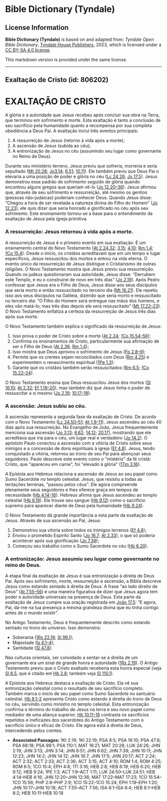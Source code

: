 # Bible Dictionary (Tyndale)

## License Information

**Bible Dictionary (Tyndale)** is based on and adapted from: _Tyndale Open Bible Dictionary_, [Tyndale House Publishers](https://tyndaleopenresources.com/), 2023, which is licensed under a [CC BY-SA 4.0 license](https://creativecommons.org/licenses/by-sa/4.0/legalcode.en).

This markdown version is provided under the same license.



--------------------------------

## Exaltação de Cristo (id: 806202)

EXALTAÇÃO DE CRISTO
===================

A glória e a autoridade que Jesus recebeu após concluir sua obra na Terra, que terminou em sofrimento e morte. Esta exaltação é tanto a conclusão de seu sacrifício pela humanidade quanto a recompensa por sua completa obediência a Deus Pai. A exaltação inclui três eventos principais:

1. A ressurreição de Jesus (retorno à vida após a morte);
2. A ascensão de Jesus (subida ao céu);
3. A entronização de Jesus no céu (assumindo seu lugar como governante no Reino de Deus).

Durante seu ministério terreno, Jesus previu que sofreria, morreria e seria sepultado ([Mt 20\.28](https://ref.ly/Matt20:28); [Jo3\.14](https://ref.ly/John3:14); [6\.51](https://ref.ly/John6:51); [10\.11](https://ref.ly/John10:11)). Ele também previu que Deus Pai o elevaria a uma posição de poder e glória no céu ([Lc 24\.26](https://ref.ly/Luke24:26); [Jo 17\.5](https://ref.ly/John17:5)). Jesus demonstrou esse padrão de sofrimento seguido de glória quando encontrou alguns gregos que queriam vê\-lo ([Jo 12\.20–36](https://ref.ly/John12:20-John12:36)). Jesus afirmou que, através de seu sofrimento e ressurreição, até mesmo os gentios (pessoas não\-judaicas) poderiam conhecer Deus. Quando Jesus disse: “Chegou a hora de ser revelada a natureza divina do Filho do Homem” ([Jo 12\.23](https://ref.ly/John12:23)), ele quis dizer que seria honrado e glorificado no céu após seu sofrimento. Este ensinamento tornou\-se a base para o entendimento da exaltação de Jesus pela igreja primitiva.

### A ressurreição: Jesus retornou à vida após a morte.

A ressurreição de Jesus é o primeiro evento em sua exaltação. É um ensinamento central do Novo Testamento ([At 2\.24,32](https://ref.ly/Acts2:24,Acts2:32); [3\.15](https://ref.ly/Acts3:15); [4\.10](https://ref.ly/Acts4:10); [Rm 1\.4](https://ref.ly/Rom1:4); [1Co 15\.4](https://ref.ly/1Cor15:4)). Desde o início, os cristãos acreditavam que em um tempo e lugar específicos, Jesus ressuscitou dos mortos e entrou na vida eterna. O evento único da ressurreição de Jesus distingue o Cristianismo de outras religiões. O Novo Testamento mostra que Jesus previu sua ressurreição. Quando os judeus questionaram sua autoridade, Jesus disse: “Derrubem este Templo, e eu o construirei de novo em três dias” ([Jo 2\.19](https://ref.ly/John2:19)). Após Pedro confessar que Jesus era o Filho de Deus, Jesus disse aos seus discípulos que seria morto e então ressuscitado no terceiro dia ([Mt 16\.21](https://ref.ly/Matt16:21)). Ele repetiu isso aos seus discípulos na Galileia, dizendo que seria morto e ressuscitado no terceiro dia: “O Filho do Homem será entregue nas mãos dos homens, e eles vão matá\-lo; mas três dias depois ele será ressuscitado” ([Mt 17\.22–23](https://ref.ly/Matt17:22-Matt17:23)). O Novo Testamento enfatiza a certeza da ressurreição de Jesus três dias após sua morte.

O Novo Testamento também explica o significado da ressurreição de Jesus:

1. Isso prova o poder de Cristo sobre a morte ([At 2\.24](https://ref.ly/Acts2:24); [1Co 15\.54–56](https://ref.ly/1Cor15:54-1Cor15:56));
2. Confirma os ensinamentos de Cristo, particularmente sua afirmação de ser o Filho de Deus ([At 2\.36](https://ref.ly/Acts2:36); [Rm 1\.4](https://ref.ly/Rom1:4));
3. Isso mostra que Deus aprovou o sofrimento de Jesus ([Fp 2\.8–9](https://ref.ly/Phil2:8-Phil2:9));
4. Permite que os crentes sejam reconciliados com Deus ([Rm 4\.25](https://ref.ly/Rom4:25)) e experimentem o renascimento espiritual ([1Pe 1\.3](https://ref.ly/1Pet1:3));
5. Garante que os cristãos também serão ressuscitados ([Rm 6\.5](https://ref.ly/Rom6:5); [1Co 15\.22–24](https://ref.ly/1Cor15:22-1Cor15:24)).

O Novo Testamento ensina que Deus ressuscitou Jesus dos mortos ([Sl 16\.10](https://ref.ly/Ps16:10); [At 2\.32](https://ref.ly/Acts2:32); [Ef 1\.19–20](https://ref.ly/Eph1:19-Eph1:20)), mas também diz que Jesus tinha o poder de ressuscitar a si mesmo ([Jo 2\.19](https://ref.ly/John2:19); [10\.17–18](https://ref.ly/John10:17-John10:18)).

### A ascensão: Jesus subiu ao céu.

A ascensão representa a segunda fase da exaltação de Cristo. De acordo com o Novo Testamento ([Lc 24\.50–51](https://ref.ly/Luke24:50-Luke24:51); [At 1\.9–11](https://ref.ly/Acts1:9-Acts1:11)), Jesus ascendeu ao céu 40 dias após sua ressurreição. No Evangelho de João, Jesus frequentemente menciona sua ascensão ([Jo 3\.13](https://ref.ly/John3:13); [6\.62](https://ref.ly/John6:62); [14\.12](https://ref.ly/John14:12); [20\.17](https://ref.ly/John20:17)), mostrando que ele acreditava que iria para o céu, um lugar real e verdadeiro ([Jo 14\.2](https://ref.ly/John14:2)). O apóstolo Paulo conectou a ascensão com a vitória de Cristo sobre seus inimigos e a concessão de dons espirituais à igreja ([Ef 4\.8](https://ref.ly/Eph4:8)). Jesus, tendo conquistado a vitória, retornou ao trono de seu Pai para abençoar seus seguidores. Paulo descreve este evento como o "mistério" da fé cristã: Cristo, que "apareceu em carne", foi "elevado à glória" ([1Tm 3\.16](https://ref.ly/1Tim3:16)).

A Epístola aos Hebreus relaciona a ascensão de Jesus ao seu papel como Sumo Sacerdote no templo celestial. Jesus, que resistiu a todas as tentações terrenas, "passou pelos céus". Ele agora compreende plenamente seus seguidores e lhes oferece graça em tempos de necessidade ([Hb 4\.14–16](https://ref.ly/Heb4:14-Heb4:16)). Hebreus afirma que Jesus ascendeu ao templo celestial ([Hb 6\.19](https://ref.ly/Heb6:19)). Ele trouxe seu sangue ([Hb 9\.12](https://ref.ly/Heb9:12)) como o sacrifício supremo para aparecer diante de Deus pela humanidade ([Hb 9\.24](https://ref.ly/Heb9:24)).

O Novo Testamento dá grande importância a esta parte da exaltação de Jesus. Através de sua ascensão ao Pai, Jesus:

1. Demonstrou sua vitória sobre todos os inimigos terrenos ([Ef 4\.8](https://ref.ly/Eph4:8));
2. Enviou o prometido Espírito Santo ([Jo 16\.7](https://ref.ly/John16:7); [At 2\.33](https://ref.ly/Acts2:33)), o que só poderia acontecer após sua glorificação ([Jo 7\.39](https://ref.ly/John7:39));
3. Começou seu trabalho como o Sumo Sacerdote no céu ([Hb 6\.20](https://ref.ly/Heb6:20)).

### A entronização: Jesus assumiu seu lugar como governante no reino de Deus.

A etapa final da exaltação de Jesus é sua entronização à direita de Deus Pai. Após seu sofrimento, morte, ressurreição e ascensão, a Bíblia descreve Jesus como estando sentado à direita de Deus. A frase “ao lado direito de Deus” ([At 7\.55–56](https://ref.ly/Acts7:55-Acts7:56)) é uma maneira figurativa de dizer que Jesus agora tem poder e autoridade universais na presença de Deus. Esta parte da exaltação de Jesus cumpre sua oração registrada em [João 17\.5](https://ref.ly/John17:5): “E agora, Pai, dá\-me na tua presença a mesma grandeza divina que eu tinha contigo antes de o mundo existir”.

No Antigo Testamento, Deus é frequentemente descrito como estando sentado no trono do universo. Isso demonstra:

* Soberania ([1Rs 22\.19](https://ref.ly/1Kgs22:19); [Sl 99\.1](https://ref.ly/Ps99:1));
* Majestade ([Is 6\.1–4](https://ref.ly/Isa6:1-Isa6:4));
* Santidade ([Sl 47\.8](https://ref.ly/Ps47:8)).

Nas culturas orientais, ser convidado a sentar\-se à direita de um governante era um sinal de grande honra e autoridade ([1Rs 2\.19](https://ref.ly/1Kgs2:19)). O Antigo Testamento previu que o Cristo exaltado receberia esta honra especial (veja [Sl 8\.5](https://ref.ly/Ps8:5), que é citado em [Hb 2\.8](https://ref.ly/Heb2:8); também veja [Sl 110\.1](https://ref.ly/Ps110:1)).

A Epístola aos Hebreus destaca a exaltação de Cristo. Ela vê sua entronização celestial como o resultado de seu sacrifício completo. Também marca o início de seu papel como Sumo Sacerdote no santuário celestial. [Hb 8\.1–2](https://ref.ly/Heb8:1-Heb8:2) apresenta Cristo como estando à direita do trono de Deus no céu, servindo como ministro no templo celestial. Esta entronização confirma o término do trabalho de Jesus na terra e seu novo papel como mediador de uma aliança superior. [Hb 10\.11–18](https://ref.ly/Heb10:11-Heb10:18) contrasta os sacrifícios repetidos e ineficazes dos sacerdotes do Antigo Testamento com o sacrifício único e eficaz de Cristo. Ele agora está à direita de Deus, intercedendo pelos crentes.

* **Associated Passages:** 1KI 2:19; 1KI 22:19; PSA 8:5; PSA 16:10; PSA 47:8; PSA 68:18; PSA 99:1; PSA 110:1; MAT 16:21; MAT 20:28; LUK 24:26; JHN 2:19; JHN 3:13; JHN 3:14; JHN 6:51; JHN 6:62; JHN 7:39; JHN 10:11; JHN 12:23; JHN 14:2; JHN 14:12; JHN 16:7; JHN 17:5; JHN 20:17; ACT 2:24; ACT 2:32; ACT 2:33; ACT 2:36; ACT 3:15; ACT 4:10; ROM 1:4; ROM 4:25; ROM 6:5; 1CO 15:4; EPH 4:8; 1TI 3:16; HEB 2:8; HEB 6:19; HEB 6:20; HEB 9:12; HEB 9:24; 1PE 1:3; ACT 1:9–ACT 1:11; LUK 24:50–LUK 24:51; HEB 4:14–HEB 4:16; JHN 12:20–JHN 12:36; MAT 17:22–MAT 17:23; 1CO 15:54–1CO 15:56; PHP 2:8–PHP 2:9; 1CO 15:22–1CO 15:24; EPH 1:19–EPH 1:20; JHN 10:17–JHN 10:18; ACT 7:55–ACT 7:56; ISA 6:1–ISA 6:4; HEB 8:1–HEB 8:2; HEB 10:11–HEB 10:18

